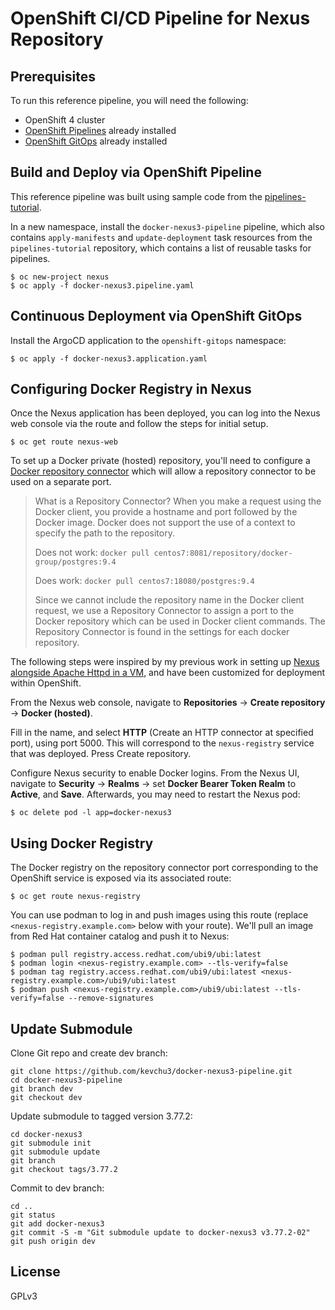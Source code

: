 # OpenShift CI/CD Pipeline for Nexus Repository

## Prerequisites

To run this reference pipeline, you will need the following:

- OpenShift 4 cluster
- [OpenShift Pipelines] already installed
- [OpenShift GitOps] already installed

## Build and Deploy via OpenShift Pipeline

This reference pipeline was built using sample code from the [pipelines-tutorial].

In a new namespace, install the `docker-nexus3-pipeline` pipeline, which also contains `apply-manifests` and `update-deployment` task resources from the `pipelines-tutorial` repository, which contains a list of reusable tasks for pipelines.
```
$ oc new-project nexus
$ oc apply -f docker-nexus3.pipeline.yaml
```

## Continuous Deployment via OpenShift GitOps

Install the ArgoCD application to the `openshift-gitops` namespace:
```
$ oc apply -f docker-nexus3.application.yaml
```

## Configuring Docker Registry in Nexus

Once the Nexus application has been deployed, you can log into the Nexus web console via the route and follow the steps for initial setup.
```
$ oc get route nexus-web
```

To set up a Docker private (hosted) repository, you'll need to configure a [Docker repository connector] which will allow a repository connector to be used on a separate port.

> What is a Repository Connector?
> When you make a request using the Docker client, you provide a hostname and port followed by the Docker image. Docker does not support the use of a context to specify the path to the repository. 
>
> Does not work:
> `docker pull centos7:8081/repository/docker-group/postgres:9.4`
>
> Does work:
> `docker pull centos7:18080/postgres:9.4`
>
> Since we cannot include the repository name in the Docker client request, we use a Repository Connector to assign a port to the Docker repository which can be used in Docker client commands. The Repository Connector is found in the settings for each docker repository.

The following steps were inspired by my previous work in setting up [Nexus alongside Apache Httpd in a VM], and have been customized for deployment within OpenShift.

From the Nexus web console, navigate to **Repositories** -> **Create repository** -> **Docker (hosted)**.

Fill in the name, and select **HTTP** (Create an HTTP connector at specified port), using port 5000.  This will correspond to the `nexus-registry` service that was deployed.  Press Create repository.

Configure Nexus security to enable Docker logins.  From the Nexus UI, navigate to **Security** -> **Realms** -> set **Docker Bearer Token Realm** to **Active**, and **Save**.  Afterwards, you may need to restart the Nexus pod:
```
$ oc delete pod -l app=docker-nexus3
```

## Using Docker Registry

The Docker registry on the repository connector port corresponding to the OpenShift service is exposed via its associated route:
```
$ oc get route nexus-registry
```

You can use podman to log in and push images using this route (replace `<nexus-registry.example.com>` below with your route).  We'll pull an image from Red Hat container catalog and push it to Nexus:
```
$ podman pull registry.access.redhat.com/ubi9/ubi:latest
$ podman login <nexus-registry.example.com> --tls-verify=false
$ podman tag registry.access.redhat.com/ubi9/ubi:latest <nexus-registry.example.com>/ubi9/ubi:latest
$ podman push <nexus-registry.example.com>/ubi9/ubi:latest --tls-verify=false --remove-signatures
```

## Update Submodule

Clone Git repo and create dev branch:
```
git clone https://github.com/kevchu3/docker-nexus3-pipeline.git
cd docker-nexus3-pipeline
git branch dev
git checkout dev
```

Update submodule to tagged version 3.77.2:
```
cd docker-nexus3
git submodule init
git submodule update
git branch
git checkout tags/3.77.2
```

Commit to dev branch:
```
cd ..
git status
git add docker-nexus3
git commit -S -m "Git submodule update to docker-nexus3 v3.77.2-02"
git push origin dev
```

## License
GPLv3

[OpenShift Pipelines]: https://docs.redhat.com/en/documentation/red_hat_openshift_pipelines/1.17/html/installing_and_configuring/index
[OpenShift GitOps]: https://docs.redhat.com/en/documentation/red_hat_openshift_gitops/1.15/html/installing_gitops/index
[pipelines-tutorial]: https://github.com/openshift/pipelines-tutorial
[Docker repository connector]: https://support.sonatype.com/hc/en-us/articles/115013153887-Docker-Repository-Configuration-and-Client-Connection
[Nexus alongside Apache Httpd in a VM]: https://github.com/kevchu3/nexus-docker-repo
